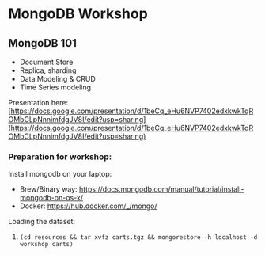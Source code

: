 # MongoDB Workshop

## MongoDB 101
-  Document Store
-  Replica, sharding
-  Data Modeling & CRUD
-  Time Series modeling

Presentation here: [https://docs.google.com/presentation/d/1beCq_eHu6NVP7402edxkwkTqROMbCLpNnnimfdgJV8I/edit?usp=sharing](https://docs.google.com/presentation/d/1beCq_eHu6NVP7402edxkwkTqROMbCLpNnnimfdgJV8I/edit?usp=sharing)

### Preparation for workshop:
Install mongodb on your laptop:
- Brew/Binary way: https://docs.mongodb.com/manual/tutorial/install-mongodb-on-os-x/
- Docker: https://hub.docker.com/_/mongo/

Loading the dataset:
1. ```(cd resources && tar xvfz carts.tgz && mongorestore -h localhost -d workshop carts)```
